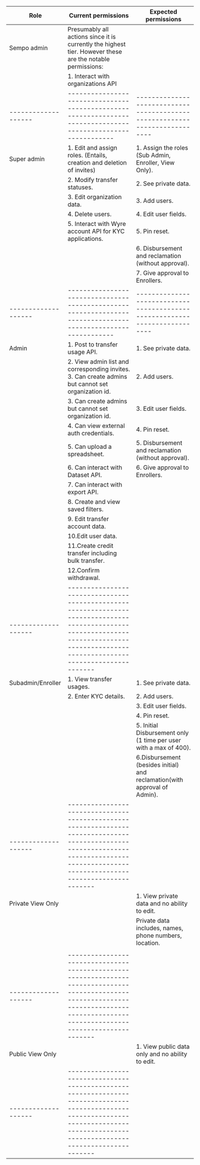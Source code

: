 | Role              | Current permissions                                                                                        | Expected permissions                                                     |
|-------------------|----------------------------------------------------------------------------------------------------------- |--------------------------------------------------------------------------|
| Sempo admin       | Presumably all actions since it is  currently the highest tier. However these are the notable permissions: |                                                                          |
|                   | 1. Interact with organizations API                                                                         |                                                                          |
|-------------------|------------------------------------------------------------------------------------------------------------|--------------------------------------------------------------------------|
| Super admin       | 1. Edit and assign roles. (Entails, creation and deletion of invites)                                      | 1. Assign the roles (Sub Admin, Enroller, View Only).                    |
|                   | 2. Modify transfer statuses.                                                                               | 2. See private data.                                                     |
|                   | 3. Edit  organization data.                                                                                | 3. Add users.                                                            |
|                   | 4. Delete users.                                                                                           | 4. Edit user fields.                                                     |
|                   | 5. Interact with Wyre account API for KYC applications.                                                    | 5. Pin reset.                                                            |
|                   |                                                                                                            | 6. Disbursement and reclamation (without approval).                      |
|                   |                                                                                                            | 7. Give approval to Enrollers.                                           |
|-------------------|------------------------------------------------------------------------------------------------------------|--------------------------------------------------------------------------|
| Admin             | 1. Post to transfer usage API.                                                                             | 1. See private data.                                                     |
|                   | 2. View admin list and corresponding invites. 3. Can create admins but cannot set organization id.         | 2. Add users.                                                            |
|                   | 3. Can create admins but cannot set organization id.                                                       | 3. Edit user fields.                                                     |
|                   | 4. Can view external auth credentials.                                                                     | 4. Pin reset.                                                            |
|                   | 5. Can upload a spreadsheet.                                                                               | 5. Disbursement and reclamation (without approval).                      |
|                   | 6. Can interact with Dataset API.                                                                          | 6. Give approval to Enrollers.                                           |
|                   | 7. Can interact with export API.                                                                           |                                                                          |
|                   | 8. Create and view saved filters.                                                                          |                                                                          |
|                   | 9. Edit transfer account data.                                                                             |                                                                          |
|                   | 10.Edit user data.                                                                                         |                                                                          |
|                   | 11.Create credit transfer including bulk transfer.                                                         |                                                                          |
|                   | 12.Confirm withdrawal.                                                                                     |                                                                          |
|-------------------|---------------------------------------------------------------------------------------------------------------------------------------------------------------------------------------|
| Subadmin/Enroller | 1. View transfer usages.                                                                                   | 1. See private data.                                                     |
|                   | 2. Enter KYC details.                                                                                      | 2. Add users.                                                            |
|                   |                                                                                                            | 3. Edit user fields.                                                     |
|                   |                                                                                                            | 4. Pin reset.                                                            |
|                   |                                                                                                            | 5. Initial Disbursement only (1 time per user with a max of 400).        |
|                   |                                                                                                            | 6.Disbursement (besides initial) and reclamation(with approval of Admin).|
|-------------------|---------------------------------------------------------------------------------------------------------------------------------------------------------------------------------------|
| Private View Only |                                                                                                            | 1. View private data and no ability to edit.                             |                                                                                                               |
|                   |                                                                                                            | Private data includes, names, phone numbers, location.                   |
|                   |                                                                                                            |                                                                          |
|-------------------|---------------------------------------------------------------------------------------------------------------------------------------------------------------------------------------|
| Public View Only  |                                                                                                            | 1. View public data only and no ability to edit.                         |
|-------------------|---------------------------------------------------------------------------------------------------------------------------------------------------------------------------------------|